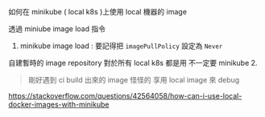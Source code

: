 
如何在 minikube ( local k8s )上使用 local 機器的 image

透過 miniube image load 指令
1. minikube image load <name>:<tag>
要記得把 `imagePullPolicy` 設定為 `Never`


自建暫時的 image repository
對於所有 local k8s 都是用 不一定要 minikube
2. 


> 剛好遇到 ci build 出來的 image 怪怪的
> 享用 local image 來 debug


https://stackoverflow.com/questions/42564058/how-can-i-use-local-docker-images-with-minikube